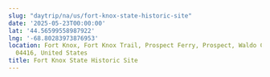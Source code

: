 ```yaml
---
slug: "daytrip/na/us/fort-knox-state-historic-site"
date: '2025-05-23T00:00:00'
lat: '44.56599558987922'
lng: '-68.80283973876953'
location: Fort Knox, Fort Knox Trail, Prospect Ferry, Prospect, Waldo County, Maine,
  04416, United States
title: Fort Knox State Historic Site
---
```



